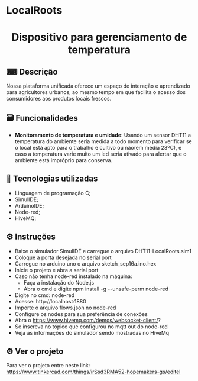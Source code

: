 # LocalRoots

<h1 align="center"> Dispositivo para gerenciamento de temperatura </h1>


## ⌨ Descrição  

Nossa plataforma unificada oferece um espaço de interação e aprendizado para agricultores urbanos, ao mesmo tempo em que facilita o acesso dos consumidores aos produtos locais frescos.

## 🗃 Funcionalidades
* <b>Monitoramento de temperatura e umidade</b>: Usando um sensor DHT11 a temperatura do ambiente seria medida a todo momento para verificar se o local está apto para o trabalho e cultivo ou não(em média 23ºC), e caso a temperatura varie muito um led seria ativado para alertar que o ambiente está impróprio para conserva.


 ## 🔗 Tecnologias utilizadas
 * Linguagem de programação C;
 * SimulIDE;
 * ArduinoIDE;
 * Node-red;
 * HiveMQ;

 ## ⚙ Instruções
 * Baixe o simulador SimulIDE e carregue o arquivo DHT11-LocalRoots.sim1
 * Coloque a porta desejada no serial port
 * Carregue no arduino uno o arquivo sketch_sep16a.ino.hex
 * Inicie o projeto e abra a serial port
 * Caso não tenha node-red instalado na máquina:
   * Faça a instalação do Node.js
   * Abra o cmd e digite npm install -g --unsafe-perm node-red
 *  Digite no cmd: node-red
 *  Acesse: http://localhost:1880
 *  Importe o arquivo flows.json no node-red
 *  Configure os nodes para sua preferência de conexões
 *  Abra o https://www.hivemq.com/demos/websocket-client/?
 *  Se inscreva no tópico que configurou no mqtt out do node-red
 *  Veja as informações do simulador sendo mostradas no HiveMq
  


 ## ⚙ Ver o projeto
 Para ver o projeto entre neste link:
 https://www.tinkercad.com/things/irSsd3RMA52-hopemakers-gs/editel
